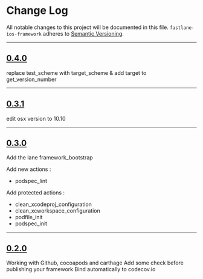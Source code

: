 # Change Log

All notable changes to this project will be documented in this file.
`fastlane-ios-framework` adheres to [Semantic Versioning](http://semver.org/).

---

## [0.4.0](https://github.com/Digipolitan/fastlane-ios-framework/releases/tag/v0.4.0)

replace test_scheme with target_scheme & add target to get_version_number

---

## [0.3.1](https://github.com/Digipolitan/fastlane-ios-framework/releases/tag/v0.3.1)

edit osx version to 10.10

---

## [0.3.0](https://github.com/Digipolitan/fastlane-ios-framework/releases/tag/v0.3.0)

Add the lane framework_bootstrap

Add new actions :
- podspec_lint

Add protected actions :
- clean_xcodeproj_configuration
- clean_xcworkspace_configuration
- podfile_init
- podspec_init

---

## [0.2.0](https://github.com/Digipolitan/fastlane-ios-framework/releases/tag/v0.2.0)

Working with Github, cocoapods and carthage
Add some check before publishing your framework
Bind automatically to codecov.io

